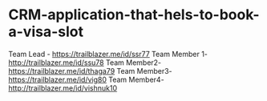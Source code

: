 # CRM-application-that-hels-to-book-a-visa-slot
Team Lead - https://trailblazer.me/id/ssr77
Team Member 1- http://trailblazer.me/id/ssu78
Team Member2-
https://trailblazer.me/id/thaga79
Team Member3-
https://trailblazer.me/id/vig80
Team Member4-
http://trailblazer.me/id/vishnuk10
